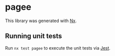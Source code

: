 # pagee

This library was generated with [Nx](https://nx.dev).

## Running unit tests

Run `nx test pagee` to execute the unit tests via [Jest](https://jestjs.io).
